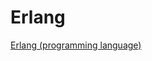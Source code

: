 # Erlang

[Erlang (programming language)](https://en.wikipedia.org/wiki/Erlang_%28programming_language%29?wprov=sfla1)